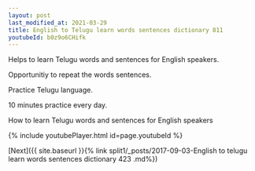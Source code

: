```yaml
---
layout: post
last_modified_at: 2021-03-29
title: English to Telugu learn words sentences dictionary 811 
youtubeId: b0z9o6CHifk
---
```

 
 
Helps to learn Telugu words and sentences for English speakers.

Opportunitiy to repeat the words sentences. 

Practice Telugu language. 
 
10 minutes practice every day. 
 
How to learn Telugu words and sentences for English speakers 
 
{% include youtubePlayer.html id=page.youtubeId %}
 
 
[Next]({{ site.baseurl }}{% link  split1/_posts/2017-09-03-English to telugu learn words sentences dictionary 423 .md%})
 
